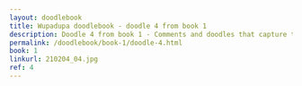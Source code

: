 ```yaml
---
layout: doodlebook
title: Wupadupa doodlebook - doodle 4 from book 1
description: Doodle 4 from book 1 - Comments and doodles that capture the essence of this event  
permalink: /doodlebook/book-1/doodle-4.html
book: 1
linkurl: 210204_04.jpg
ref: 4
---	  
```

																																																																							